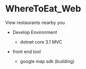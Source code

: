 # WhereToEat_Web

View restaurants nearby you

- Develop Environment
  - dotnet core 3.1 MVC

- front end tool
  - google map sdk (building)
